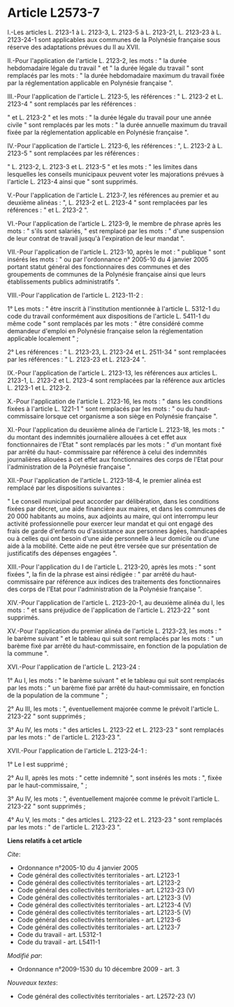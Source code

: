 # Article L2573-7

I.-Les articles L. 2123-1 à L. 2123-3, L. 2123-5 à L. 2123-21, L. 2123-23 à L. 2123-24-1 sont applicables aux communes de la
Polynésie française sous réserve des adaptations prévues du II au XVII. 

II.-Pour l'application de l'article L. 2123-2, les mots : " la durée hebdomadaire légale du travail " et " la durée légale du
travail " sont remplacés par les mots : " la durée hebdomadaire maximum du travail fixée par la réglementation applicable en
Polynésie française ". 

III.-Pour l'application de l'article L. 2123-5, les références : " L. 2123-2 et L. 2123-4 " sont remplacés par les
références : 

" et L. 2123-2 " et les mots : " la durée légale du travail pour une année civile " sont remplacés par les mots : " la durée
annuelle maximum du travail fixée par la réglementation applicable en Polynésie française ". 

IV.-Pour l'application de l'article L. 2123-6, les références : ", L. 2123-2 à L. 2123-5 " sont remplacées par les
références : 

" L. 2123-2, L. 2123-3 et L. 2123-5 " et les mots : " les limites dans lesquelles les conseils municipaux peuvent voter les
majorations prévues à l'article L. 2123-4 ainsi que " sont supprimés. 

V.-Pour l'application de l'article L. 2123-7, les références au premier et au deuxième alinéas : ", L. 2123-2 et L. 2123-4 "
sont remplacées par les références : " et L. 2123-2 ". 

VI.-Pour l'application de l'article L. 2123-9, le membre de phrase après les mots : " s'ils sont salariés, " est remplacé par
les mots : " d'une suspension de leur contrat de travail jusqu'à l'expiration de leur mandat ". 

VII.-Pour l'application de l'article L. 2123-10, après le mot : " publique " sont insérés les mots : " ou par l'ordonnance n°
2005-10 du 4 janvier 2005 portant statut général des fonctionnaires des communes et des groupements de communes de la
Polynésie française ainsi que leurs établissements publics administratifs ". 

VIII.-Pour l'application de l'article L. 2123-11-2 : 

1° Les mots : " être inscrit à l'institution mentionnée à l'article L. 5312-1 du code du travail conformément aux
dispositions de l'article L. 5411-1 du même code " sont remplacés par les mots : " être considéré comme demandeur d'emploi en
Polynésie française selon la réglementation applicable localement " ; 

2° Les références : " L. 2123-23, L. 2123-24 et L. 2511-34 " sont remplacées par les références : " L. 2123-23 et L. 2123-24
". 

IX.-Pour l'application de l'article L. 2123-13, les références aux articles L. 2123-1, L. 2123-2 et L. 2123-4 sont remplacées
par la référence aux articles L. 2123-1 et L. 2123-2. 

X.-Pour l'application de l'article L. 2123-16, les mots : " dans les conditions fixées à l'article L. 1221-1 " sont remplacés
par les mots : " ou du haut-commissaire lorsque cet organisme a son siège en Polynésie française ". 

XI.-Pour l'application du deuxième alinéa de l'article L. 2123-18, les mots : " du montant des indemnités journalière
allouées à cet effet aux fonctionnaires de l'Etat " sont remplacés par les mots : " d'un montant fixé par arrêté du haut-
commissaire par référence à celui des indemnités journalières allouées à cet effet aux fonctionnaires des corps de l'Etat
pour l'administration de la Polynésie française ". 

XII.-Pour l'application de l'article L. 2123-18-4, le premier alinéa est remplacé par les dispositions suivantes : 

" Le conseil municipal peut accorder par délibération, dans les conditions fixées par décret, une aide financière aux maires,
et dans les communes de 20 000 habitants au moins, aux adjoints au maire, qui ont interrompu leur activité professionnelle
pour exercer leur mandat et qui ont engagé des frais de garde d'enfants ou d'assistance aux personnes âgées, handicapées ou à
celles qui ont besoin d'une aide personnelle à leur domicile ou d'une aide à la mobilité. Cette aide ne peut être versée que
sur présentation de justificatifs des dépenses engagées ". 

XIII.-Pour l'application du I de l'article L. 2123-20, après les mots : " sont fixées ", la fin de la phrase est ainsi
rédigée : " par arrêté du haut-commissaire par référence aux indices des traitements des fonctionnaires des corps de l'Etat
pour l'administration de la Polynésie française ". 

XIV.-Pour l'application de l'article L. 2123-20-1, au deuxième alinéa du I, les mots : " et sans préjudice de l'application
de l'article L. 2123-22 " sont supprimés. 

XV.-Pour l'application du premier alinéa de l'article L. 2123-23, les mots : " le barème suivant " et le tableau qui suit
sont remplacés par les mots : " un barème fixé par arrêté du haut-commissaire, en fonction de la population de la commune ". 

XVI.-Pour l'application de l'article L. 2123-24 : 

1° Au I, les mots : " le barème suivant " et le tableau qui suit sont remplacés par les mots : " un barème fixé par arrêté du
haut-commissaire, en fonction de la population de la commune " ; 

2° Au III, les mots : ", éventuellement majorée comme le prévoit l'article L. 2123-22 " sont supprimés ; 

3° Au IV, les mots : " des articles L. 2123-22 et L. 2123-23 " sont remplacés par les mots : " de l'article L. 2123-23 ". 

XVII.-Pour l'application de l'article L. 2123-24-1 : 

1° Le I est supprimé ; 

2° Au II, après les mots : " cette indemnité ", sont insérés les mots : ", fixée par le haut-commissaire, " ; 

3° Au IV, les mots : ", éventuellement majorée comme le prévoit l'article L. 2123-22 " sont supprimés ; 

4° Au V, les mots : " des articles L. 2123-22 et L. 2123-23 " sont remplacés par les mots : " de l'article L. 2123-23 ".

**Liens relatifs à cet article**

_Cite_:

  - Ordonnance n°2005-10 du 4 janvier 2005
  - Code général des collectivités territoriales - art. L2123-1
  - Code général des collectivités territoriales - art. L2123-2
  - Code général des collectivités territoriales - art. L2123-23 (V)
  - Code général des collectivités territoriales - art. L2123-3 (V)
  - Code général des collectivités territoriales - art. L2123-4 (V)
  - Code général des collectivités territoriales - art. L2123-5 (V)
  - Code général des collectivités territoriales - art. L2123-6
  - Code général des collectivités territoriales - art. L2123-7
  - Code du travail - art. L5312-1
  - Code du travail - art. L5411-1

_Modifié par_:

  - Ordonnance n°2009-1530 du 10 décembre 2009 - art. 3

_Nouveaux textes_:

  - Code général des collectivités territoriales - art. L2572-23 (V)
